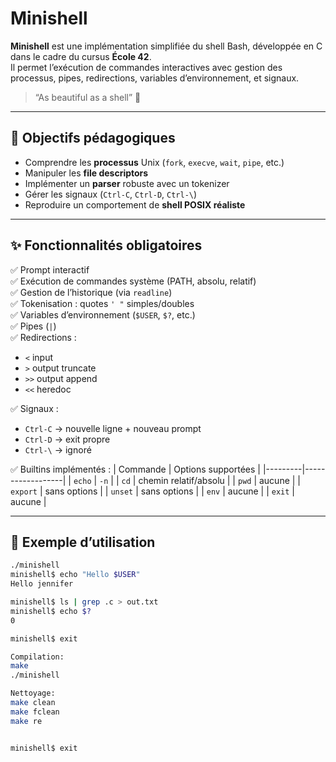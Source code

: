 # Minishell

**Minishell** est une implémentation simplifiée du shell Bash, développée en C dans le cadre du cursus **École 42**.  
Il permet l’exécution de commandes interactives avec gestion des processus, pipes, redirections, variables d’environnement, et signaux.

> “As beautiful as a shell” 🐚

---

## 🧠 Objectifs pédagogiques

- Comprendre les **processus** Unix (`fork`, `execve`, `wait`, `pipe`, etc.)
- Manipuler les **file descriptors**
- Implémenter un **parser** robuste avec un tokenizer
- Gérer les signaux (`Ctrl-C`, `Ctrl-D`, `Ctrl-\`)
- Reproduire un comportement de **shell POSIX réaliste**

---

## ✨ Fonctionnalités obligatoires

✅ Prompt interactif  
✅ Exécution de commandes système (PATH, absolu, relatif)  
✅ Gestion de l’historique (via `readline`)  
✅ Tokenisation : quotes `' "` simples/doubles  
✅ Variables d’environnement (`$USER`, `$?`, etc.)  
✅ Pipes (`|`)  
✅ Redirections :
- `<` input
- `>` output truncate
- `>>` output append
- `<<` heredoc

✅ Signaux :
- `Ctrl-C` → nouvelle ligne + nouveau prompt
- `Ctrl-D` → exit propre
- `Ctrl-\` → ignoré

✅ Builtins implémentés :
| Commande | Options supportées |
|---------|------------------|
| `echo` | `-n` |
| `cd` | chemin relatif/absolu |
| `pwd` | aucune |
| `export` | sans options |
| `unset` | sans options |
| `env` | aucune |
| `exit` | aucune |

---

## 📎 Exemple d’utilisation

```sh
./minishell
minishell$ echo "Hello $USER"
Hello jennifer

minishell$ ls | grep .c > out.txt
minishell$ echo $?
0

minishell$ exit

Compilation:
make
./minishell

Nettoyage:
make clean
make fclean
make re


minishell$ exit
